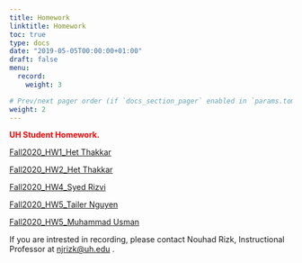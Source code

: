 ```yaml
---
title: Homework
linktitle: Homework
toc: true
type: docs
date: "2019-05-05T00:00:00+01:00"
draft: false
menu:
  record:
    weight: 3

# Prev/next pager order (if `docs_section_pager` enabled in `params.toml`)
weight: 2
---
```


<span style="color:red">**UH Student Homework.**</span>

[Fall2020_HW1_Het Thakkar](https://youtu.be/N-NoLY1yWLo) 

[Fall2020_HW2_Het Thakkar]( https://youtu.be/S0FqU2pOI5g) 

[Fall2020_HW4_Syed Rizvi](https://youtu.be/oiG_O8Mc_VY) 

[Fall2020_HW5_Tailer Nguyen](https://youtu.be/CFbpBGw38R0) 

[Fall2020_HW5_Muhammad Usman](https://youtu.be/mbCOAd77Y6k) 

If you are intrested in recording, please contact Nouhad Rizk, Instructional Professor  at <span style="color:blue">njrizk@uh.edu</span> .
